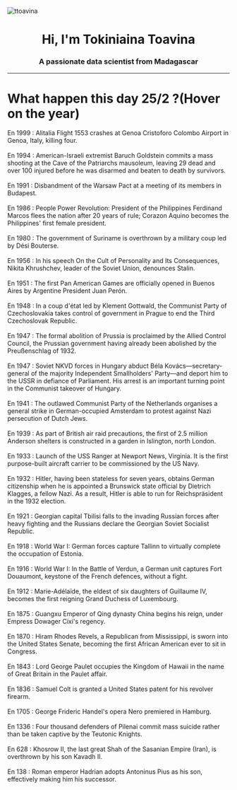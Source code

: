 
<p align="left"> <img src="https://komarev.com/ghpvc/?username=ttoavina&label=Profile%20views&color=0e75b6&style=flat" alt="ttoavina" /> </p>
<h1 align="center">Hi, I'm Tokiniaina Toavina</h1>
<h3 align="center">A passionate data scientist from Madagascar</h3>
    
<hr/>
<h1> What happen this day 25/2 ?(Hover on the year)</h1>

En 1999 : Alitalia Flight 1553 crashes at Genoa Cristoforo Colombo Airport in Genoa, Italy, killing four.
<br/><br/>
En 1994 : American-Israeli extremist Baruch Goldstein commits a mass shooting at the Cave of the Patriarchs mausoleum, leaving 29 dead and over 100 injured before he was disarmed and beaten to death by survivors.
<br/><br/>
En 1991 : Disbandment of the Warsaw Pact at a meeting of its members in Budapest.
<br/><br/>
En 1986 : People Power Revolution: President of the Philippines Ferdinand Marcos flees the nation after 20 years of rule; Corazon Aquino becomes the Philippines' first female president.
<br/><br/>
En 1980 : The government of Suriname is overthrown by a military coup led by Dési Bouterse.
<br/><br/>
En 1956 : In his speech On the Cult of Personality and Its Consequences, Nikita Khrushchev, leader of the Soviet Union, denounces Stalin.
<br/><br/>
En 1951 : The first Pan American Games are officially opened in Buenos Aires by Argentine President Juan Perón.
<br/><br/>
En 1948 : In a coup d'état led by Klement Gottwald, the Communist Party of Czechoslovakia takes control of government in Prague to end the Third Czechoslovak Republic.
<br/><br/>
En 1947 : The formal abolition of Prussia is proclaimed by the Allied Control Council, the Prussian government having already been abolished by the Preußenschlag of 1932.
<br/><br/>
En 1947 : Soviet NKVD forces in Hungary abduct Béla Kovács—secretary-general of the majority Independent Smallholders' Party—and deport him to the USSR in defiance of Parliament. His arrest is an important turning point in the Communist takeover of Hungary.
<br/><br/>
En 1941 : The outlawed Communist Party of the Netherlands organises a general strike in German-occupied Amsterdam to protest against Nazi persecution of Dutch Jews.
<br/><br/>
En 1939 : As part of British air raid precautions, the first of 2.5 million Anderson shelters is constructed in a garden in Islington, north London.
<br/><br/>
En 1933 : Launch of the USS Ranger at Newport News, Virginia. It is the first purpose-built aircraft carrier to be commissioned by the US Navy.
<br/><br/>
En 1932 : Hitler, having been stateless for seven years, obtains German citizenship when he is appointed a Brunswick state official by Dietrich Klagges, a fellow Nazi. As a result, Hitler is able to run for Reichspräsident in the 1932 election.
<br/><br/>
En 1921 : Georgian capital Tbilisi falls to the invading Russian forces after heavy fighting and the Russians declare the Georgian Soviet Socialist Republic.
<br/><br/>
En 1918 : World War I: German forces capture Tallinn to virtually complete the occupation of Estonia.
<br/><br/>
En 1916 : World War I: In the Battle of Verdun, a German unit captures Fort Douaumont, keystone of the French defences, without a fight.
<br/><br/>
En 1912 : Marie-Adélaïde, the eldest of six daughters of Guillaume IV, becomes the first reigning Grand Duchess of Luxembourg.
<br/><br/>
En 1875 : Guangxu Emperor of Qing dynasty China begins his reign, under Empress Dowager Cixi's regency.
<br/><br/>
En 1870 : Hiram Rhodes Revels, a Republican from Mississippi, is sworn into the United States Senate, becoming the first African American ever to sit in Congress.
<br/><br/>
En 1843 : Lord George Paulet occupies the Kingdom of Hawaii in the name of Great Britain in the Paulet affair.
<br/><br/>
En 1836 : Samuel Colt is granted a United States patent for his revolver firearm.
<br/><br/>
En 1705 : George Frideric Handel's opera Nero premiered in Hamburg.
<br/><br/>
En 1336 : Four thousand defenders of Pilenai commit mass suicide rather than be taken captive by the Teutonic Knights.
<br/><br/>
En 628 : Khosrow II, the last great Shah of the Sasanian Empire (Iran), is overthrown by his son Kavadh II.
<br/><br/>
En 138 : Roman emperor Hadrian adopts Antoninus Pius as his son, effectively making him his successor.
<br/><br/>
